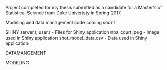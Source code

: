 Project completed for my thesis submitted as a candidate for a Master's of Statistical Science from Duke Univeristy in Spring 2017. 

Modeling and data management code coming soon!


SHINY
    server.r, user.r - Files for Shiny application
    nba_court.jpeg - Image used in Shiny application
    shot_model_data.csv - Data used in Shiny application
    
DATAMANGEMENT

MODELING
